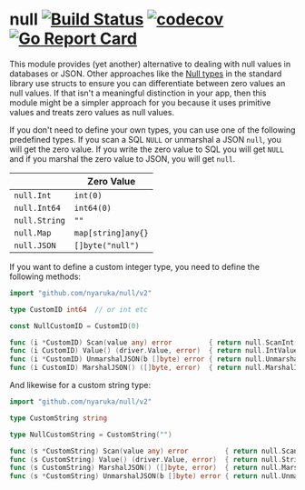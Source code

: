# null [![Build Status](https://github.com/nyaruka/null/workflows/CI/badge.svg)](https://github.com/nyaruka/null/actions?query=workflow%3ACI) [![codecov](https://codecov.io/gh/nyaruka/null/branch/main/graph/badge.svg)](https://codecov.io/gh/nyaruka/null) [![Go Report Card](https://goreportcard.com/badge/github.com/nyaruka/null)](https://goreportcard.com/report/github.com/nyaruka/null)

This module provides (yet another) alternative to dealing with null values in databases or JSON. Other approaches like 
the [Null types](https://golang.org/pkg/database/sql/#NullInt64) in the standard library use structs to ensure you can 
differentiate between zero values an null values. If that isn't a meaningful distinction in your app, then this module
might be a simpler approach for you because it uses primitive values and treats zero values as null values.

If you don't need to define your own types, you can use one of the following predefined types. If you scan a SQL `NULL` 
or unmarshal a JSON `null`, you will get the zero value. If you write the zero value to SQL you will get `NULL` and if
you marshal the zero value to JSON, you will get `null`.

|               | Zero Value
|---------------|-----------------
| `null.Int`    | `int(0)`        
| `null.Int64`  | `int64(0)`      
| `null.String` | `""`            
| `null.Map`    | `map[string]any{}`         
| `null.JSON`   | `[]byte("null")`  

If you want to define a custom integer type, you need to define the following methods:

```go
import "github.com/nyaruka/null/v2"

type CustomID int64  // or int etc

const NullCustomID = CustomID(0)

func (i *CustomID) Scan(value any) error         { return null.ScanInt(value, i) }
func (i CustomID) Value() (driver.Value, error)  { return null.IntValue(i) }
func (i *CustomID) UnmarshalJSON(b []byte) error { return null.UnmarshalInt(b, i) }
func (i CustomID) MarshalJSON() ([]byte, error)  { return null.MarshalInt(i) }
```

And likewise for a custom string type:

```go
import "github.com/nyaruka/null/v2"

type CustomString string

type NullCustomString = CustomString("")

func (s *CustomString) Scan(value any) error         { return null.ScanString(value, s) }
func (s CustomString) Value() (driver.Value, error)  { return null.StringValue(s) }
func (s CustomString) MarshalJSON() ([]byte, error)  { return null.MarshalString(s) }
func (s *CustomString) UnmarshalJSON(b []byte) error { return null.UnmarshalString(b, s) }
```
